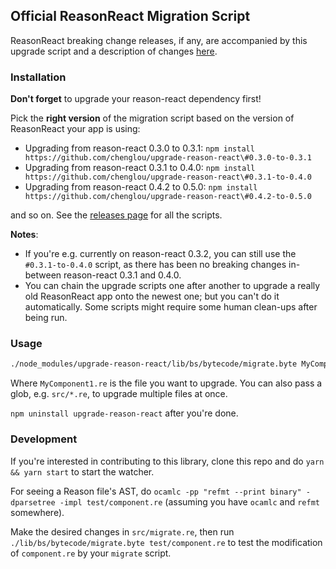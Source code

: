 ## Official ReasonReact Migration Script

ReasonReact breaking change releases, if any, are accompanied by this upgrade script and a description of changes [here](https://github.com/reasonml/reason-react/blob/master/HISTORY.md).

### Installation

**Don't forget** to upgrade your reason-react dependency first!

Pick the **right version** of the migration script based on the version of ReasonReact your app is using:

- Upgrading from reason-react 0.3.0 to 0.3.1: `npm install https://github.com/chenglou/upgrade-reason-react\#0.3.0-to-0.3.1`
- Upgrading from reason-react 0.3.1 to 0.4.0: `npm install https://github.com/chenglou/upgrade-reason-react\#0.3.1-to-0.4.0`
- Upgrading from reason-react 0.4.2 to 0.5.0: `npm install https://github.com/chenglou/upgrade-reason-react\#0.4.2-to-0.5.0`

and so on. See the [releases page](https://github.com/chenglou/upgrade-reason-react/releases) for all the scripts.

**Notes**:

- If you're e.g. currently on reason-react 0.3.2, you can still use the `#0.3.1-to-0.4.0` script, as there has been no breaking changes in-between reason-react 0.3.1 and 0.4.0.
- You can chain the upgrade scripts one after another to upgrade a really old ReasonReact app onto the newest one; but you can't do it automatically. Some scripts might require some human clean-ups after being run.

### Usage

```sh
./node_modules/upgrade-reason-react/lib/bs/bytecode/migrate.byte MyComponent1.re
```

Where `MyComponent1.re` is the file you want to upgrade. You can also pass a glob, e.g. `src/*.re`, to upgrade multiple files at once.

`npm uninstall upgrade-reason-react` after you're done.

### Development

If you're interested in contributing to this library, clone this repo and do `yarn && yarn start` to start the watcher.

For seeing a Reason file's AST, do `ocamlc -pp "refmt --print binary" -dparsetree -impl test/component.re` (assuming you have `ocamlc` and `refmt` somewhere).

Make the desired changes in `src/migrate.re`, then run `./lib/bs/bytecode/migrate.byte test/component.re` to test the modification of `component.re` by your `migrate` script.
